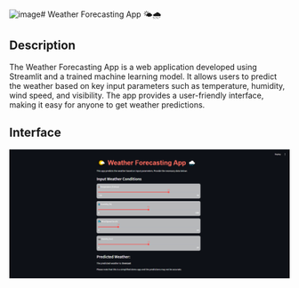 ![image](https://github.com/user-attachments/assets/b48a5d56-1f5c-496c-a110-43716c9e876a)# Weather Forecasting App 🌤️🌧️

## Description
The Weather Forecasting App is a web application developed using Streamlit and a trained machine learning model. It allows users to predict the weather based on key input parameters such as temperature, humidity, wind speed, and visibility. The app provides a user-friendly interface, making it easy for anyone to get weather predictions.

## Interface
![Weather Forecasting App Interface](image.png) <!-- Replace with the actual image file name or URL -->
